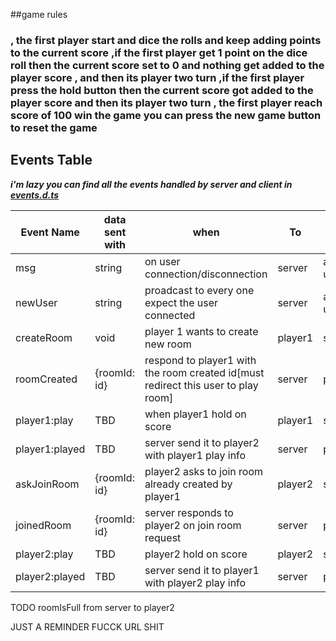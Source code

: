 ##game rules

###   , the first player start and dice the rolls and keep adding points to the current score   ,if the first player get 1 point on the dice roll then the current score set to 0 and nothing get added to the player score  , and then its player two turn   ,if the first player press the hold button then the current score got added to the player score and then its player two turn     ,  the first player reach score of 100 win the game   you can press the new game button to reset the game

## Events Table
***i'm lazy you can find all the events handled by server and client in [events.d.ts](./src/events.d.ts)***

| Event Name     | data sent with | when                                                                              | To      | From     |
|----------------|----------------|-----------------------------------------------------------------------------------|---------|----------|
| msg            | string         | on user connection/disconnection                                                  | server  | any user |
| newUser        | string         | proadcast to every one expect the user connected                                  | server  | any user |
| createRoom     | void           | player 1 wants to create new room                                                 | player1 | server   |
| roomCreated    | {roomId: id}   | respond to player1 with the room created id[must redirect this user to play room] | server  | player1  |
| player1:play   | TBD            | when player1 hold on score                                                        | player1 | server   |
| player1:played | TBD            | server send it to player2 with player1 play info                                  | server  | player2  |
| askJoinRoom    | {roomId: id}   | player2 asks to join room already created by player1                              | player2 | server   |
| joinedRoom     | {roomId: id}   | server responds to player2 on join room request                                   | server  | player2  |
| player2:play   | TBD            | player2 hold on score                                                             | player2 | server   |
| player2:played | TBD            | server send it to player1 with player2 play info                                  | server  | player1  |

TODO roomIsFull from server to player2 

JUST A REMINDER FUCCK URL SHIT